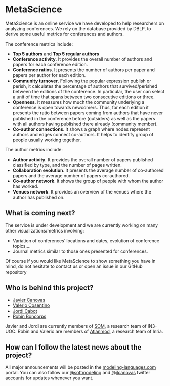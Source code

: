 # MetaScience

MetaScience is an online service we have developed to help researchers on analyzing conferences. We rely on the database provided by DBLP, to derive some useful metrics for conferences and authors. 

The conference metrics include:

- **Top 5 authors** and **Top 5 regular authors**
- **Conference activity**. It provides the overall number of authors and papers for each conference edition.
- **Conference ratios**. It presents the number of authors per paper and papers per author for each edition.
- **Community turnover**. Following the popular expression publish or perish, it calculates the percentage of authors that survived/perished between the editions of the conference. In particular, the user can select a unit of time that spans between two consecutive editions or three.
- **Openness**. It measures how much the community underlying a conference is open towards newcomers. Thus, for each edition it presents the ratio between papers coming from authors that have never published in the conference before (outsiders) as well as the papers with all authors having published there already (community member).
- **Co-author connections**. It shows a graph where nodes represent authors and edges connect co-authors. It helps to identify group of people usually working together.

The author metrics include:

- **Author activity**. It provides the overall number of papers published classified by type, and the number of pages written.
- **Collaboration evolution**. It presents the average number of co-authored papers and the average number of papers co-authored.
- **Co-author network**. It shows the group of people with whom the author has worked. 
- **Venues network**.  It provides an overview of the venues where the author has published on.

## What is coming next?

The service is under development and we are currently working on many other visualizations/metrics involving:
- Variation of conferences’ locations and dates, evolution of conference topics,...
- Journal metrics similar to those ones presented for conferences.
 
Of course if you would like MetaScience to show something you have in mind, do not hesitate to contact us or open an issue in our GitHub repository

## Who is behind this project?

* [Javier Canovas](http://github.com/jlcanovas/ "Javier Canovas")
* [Valerio Cosentino](http://github.com/valeriocos/ "Valerio Cosentino")
* [Jordi Cabot](http://github.com/jcabot/ "Jordi Cabot")
* [Robin Boncorps](http://github.com/rboncorps/ "Robin Boncorps")

Javier and Jordi are currently members of [SOM](http://som.uoc.es), a research team of IN3-UOC. Robin and Valerio are members of [Atlanmod](http://www.emn.fr/z-info/atlanmod), a research team of Inria.

How can I follow the latest news about the project?
---------------------------------------------------

All major announcements will be posted in the [modeling-languages.com](http://modeling-languages.com "modeling-languages.com") portal. You can also follow our [@softmodeling](https://twitter.com/softmodeling "@softmodeling") and [@jlcanovas](https://twitter.com/jlcanovas "@jlcanovas") twitter accounts for updates whenever you want. 
